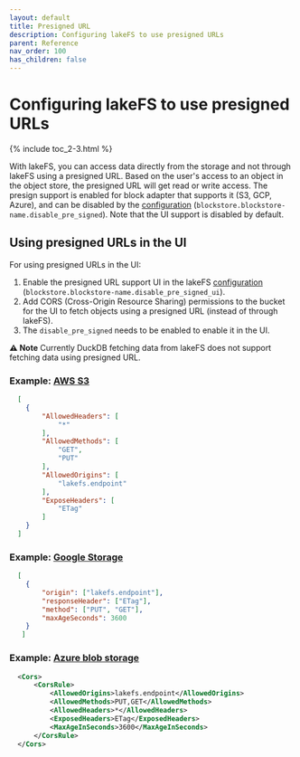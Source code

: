 ```yaml
---
layout: default
title: Presigned URL
description: Configuring lakeFS to use presigned URLs
parent: Reference
nav_order: 100
has_children: false
---
```


# Configuring lakeFS to use presigned URLs

{% include toc_2-3.html %}

With lakeFS, you can access data directly from the storage and not through lakeFS using a presigned URL.
Based on the user's access to an object in the object store, the presigned URL will get read or write access.
The presign support is enabled for block adapter that supports it (S3, GCP, Azure), and can be disabled by the [configuration](configuration.md) (`blockstore.blockstore-name.disable_pre_signed`). Note that the UI support is disabled by default.

## Using presigned URLs in the UI
For using presigned URLs in the UI:
1. Enable the presigned URL support UI in the lakeFS [configuration](configuration.md) (`blockstore.blockstore-name.disable_pre_signed_ui`).
2. Add CORS (Cross-Origin Resource Sharing) permissions to the bucket for the UI to fetch objects using a presigned URL (instead of through lakeFS).
3. The `disable_pre_signed` needs to be enabled to enable it in the UI.

**⚠️ Note** Currently DuckDB fetching data from lakeFS does not support fetching data using presigned URL.

### Example: [AWS S3](https://docs.aws.amazon.com/AmazonS3/latest/userguide/enabling-cors-examples.html)

```json
  [
    {
        "AllowedHeaders": [
            "*"
        ],
        "AllowedMethods": [
            "GET",
            "PUT"
        ],
        "AllowedOrigins": [
            "lakefs.endpoint"
        ],
        "ExposeHeaders": [
            "ETag"
        ]
    }
  ]
```


### Example: [Google Storage](https://cloud.google.com/storage/docs/using-cors)

```json
  [
    {
        "origin": ["lakefs.endpoint"],
        "responseHeader": ["ETag"],
        "method": ["PUT", "GET"],
        "maxAgeSeconds": 3600
    }
   ]
```


### Example: [Azure blob storage](https://learn.microsoft.com/en-us/rest/api/storageservices/cross-origin-resource-sharing--cors--support-for-the-azure-storage-services)

```xml
  <Cors>
      <CorsRule>  
          <AllowedOrigins>lakefs.endpoint</AllowedOrigins>  
          <AllowedMethods>PUT,GET</AllowedMethods>  
          <AllowedHeaders>*</AllowedHeaders>  
          <ExposedHeaders>ETag</ExposedHeaders>  
          <MaxAgeInSeconds>3600</MaxAgeInSeconds>  
      </CorsRule>  
  </Cors>
```

